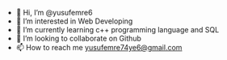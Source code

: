 - 👋 Hi, I’m @yusufemre6
- 👀 I’m interested in Web Developing
- 🌱 I’m currently learning c++ programming language and SQL 
- 💞️ I’m looking to collaborate on Github
- 📫 How to reach me yusufemre74ye6@gmail.com

<!---
yusufemre6/yusufemre6 is a ✨ special ✨ repository because its `README.md` (this file) appears on your GitHub profile.
You can click the Preview link to take a look at your changes.
--->
